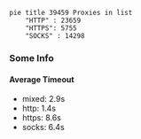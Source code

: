 
```mermaid
pie title 39459 Proxies in list
    "HTTP" : 23659
    "HTTPS": 5755
    "SOCKS" : 14298
```

### Some Info
#### Average Timeout

- mixed: 2.9s
- http: 1.4s
- https: 8.6s
- socks: 6.4s